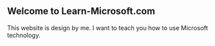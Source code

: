 ## Welcome to Learn-Microsoft.com

This website is design by me. I want to teach you how to use Microsoft technology.
